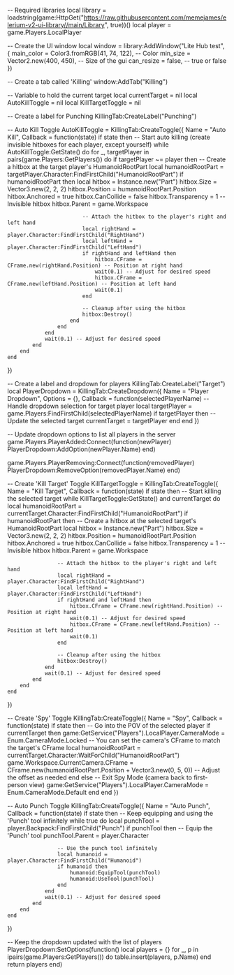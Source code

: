 -- Required libraries
local library = loadstring(game:HttpGet("https://raw.githubusercontent.com/memejames/elerium-v2-ui-library//main/Library", true))()
local player = game.Players.LocalPlayer

-- Create the UI window
local window = library:AddWindow("Lite Hub test", {
	main_color = Color3.fromRGB(41, 74, 122), -- Color
	min_size = Vector2.new(400, 450), -- Size of the gui
	can_resize = false, -- true or false
})

-- Create a tab called 'Killing'
window:AddTab("Killing") 

-- Variable to hold the current target
local currentTarget = nil
local AutoKillToggle = nil
local KillTargetToggle = nil

-- Create a label for Punching
KillingTab:CreateLabel("Punching")

-- Auto Kill Toggle
AutoKillToggle = KillingTab:CreateToggle({
    Name = "Auto Kill",
    Callback = function(state)
        if state then
            -- Start auto killing (create invisible hitboxes for each player, except yourself)
            while AutoKillToggle:GetState() do
                for _, targetPlayer in pairs(game.Players:GetPlayers()) do
                    if targetPlayer ~= player then
                        -- Create a hitbox at the target player's HumanoidRootPart
                        local humanoidRootPart = targetPlayer.Character:FindFirstChild("HumanoidRootPart")
                        if humanoidRootPart then
                            local hitbox = Instance.new("Part")
                            hitbox.Size = Vector3.new(2, 2, 2)
                            hitbox.Position = humanoidRootPart.Position
                            hitbox.Anchored = true
                            hitbox.CanCollide = false
                            hitbox.Transparency = 1 -- Invisible hitbox
                            hitbox.Parent = game.Workspace

                            -- Attach the hitbox to the player's right and left hand
                            local rightHand = player.Character:FindFirstChild("RightHand")
                            local leftHand = player.Character:FindFirstChild("LeftHand")
                            if rightHand and leftHand then
                                hitbox.CFrame = CFrame.new(rightHand.Position) -- Position at right hand
                                wait(0.1) -- Adjust for desired speed
                                hitbox.CFrame = CFrame.new(leftHand.Position) -- Position at left hand
                                wait(0.1)
                            end

                            -- Cleanup after using the hitbox
                            hitbox:Destroy()
                        end
                    end
                end
                wait(0.1) -- Adjust for desired speed
            end
        end
    end
})

-- Create a label and dropdown for players
KillingTab:CreateLabel("Target")
local PlayerDropdown = KillingTab:CreateDropdown({
    Name = "Player Dropdown",
    Options = {},
    Callback = function(selectedPlayerName)
        -- Handle dropdown selection for target player
        local targetPlayer = game.Players:FindFirstChild(selectedPlayerName)
        if targetPlayer then
            -- Update the selected target
            currentTarget = targetPlayer
        end
    end
})

-- Update dropdown options to list all players in the server
game.Players.PlayerAdded:Connect(function(newPlayer)
    PlayerDropdown:AddOption(newPlayer.Name)
end)

game.Players.PlayerRemoving:Connect(function(removedPlayer)
    PlayerDropdown:RemoveOption(removedPlayer.Name)
end)

-- Create 'Kill Target' Toggle
KillTargetToggle = KillingTab:CreateToggle({
    Name = "Kill Target",
    Callback = function(state)
        if state then
            -- Start killing the selected target
            while KillTargetToggle:GetState() and currentTarget do
                local humanoidRootPart = currentTarget.Character:FindFirstChild("HumanoidRootPart")
                if humanoidRootPart then
                    -- Create a hitbox at the selected target's HumanoidRootPart
                    local hitbox = Instance.new("Part")
                    hitbox.Size = Vector3.new(2, 2, 2)
                    hitbox.Position = humanoidRootPart.Position
                    hitbox.Anchored = true
                    hitbox.CanCollide = false
                    hitbox.Transparency = 1 -- Invisible hitbox
                    hitbox.Parent = game.Workspace

                    -- Attach the hitbox to the player's right and left hand
                    local rightHand = player.Character:FindFirstChild("RightHand")
                    local leftHand = player.Character:FindFirstChild("LeftHand")
                    if rightHand and leftHand then
                        hitbox.CFrame = CFrame.new(rightHand.Position) -- Position at right hand
                        wait(0.1) -- Adjust for desired speed
                        hitbox.CFrame = CFrame.new(leftHand.Position) -- Position at left hand
                        wait(0.1)
                    end

                    -- Cleanup after using the hitbox
                    hitbox:Destroy()
                end
                wait(0.1) -- Adjust for desired speed
            end
        end
    end
})

-- Create 'Spy' Toggle
KillingTab:CreateToggle({
    Name = "Spy",
    Callback = function(state)
        if state then
            -- Go into the POV of the selected player
            if currentTarget then
                game:GetService("Players").LocalPlayer.CameraMode = Enum.CameraMode.Locked
                -- You can set the camera's CFrame to match the target's CFrame
                local humanoidRootPart = currentTarget.Character:WaitForChild("HumanoidRootPart")
                game.Workspace.CurrentCamera.CFrame = CFrame.new(humanoidRootPart.Position + Vector3.new(0, 5, 0)) -- Adjust the offset as needed
            end
        else
            -- Exit Spy Mode (camera back to first-person view)
            game:GetService("Players").LocalPlayer.CameraMode = Enum.CameraMode.Default
        end
    end
})

-- Auto Punch Toggle
KillingTab:CreateToggle({
    Name = "Auto Punch",
    Callback = function(state)
        if state then
            -- Keep equipping and using the 'Punch' tool infinitely
            while true do
                local punchTool = player.Backpack:FindFirstChild("Punch")
                if punchTool then
                    -- Equip the 'Punch' tool
                    punchTool.Parent = player.Character

                    -- Use the punch tool infinitely
                    local humanoid = player.Character:FindFirstChild("Humanoid")
                    if humanoid then
                        humanoid:EquipTool(punchTool)
                        humanoid:UseTool(punchTool)
                    end
                end
                wait(0.1) -- Adjust for desired speed
            end
        end
    end
})

-- Keep the dropdown updated with the list of players
PlayerDropdown:SetOptions(function()
    local players = {}
    for _, p in ipairs(game.Players:GetPlayers()) do
        table.insert(players, p.Name)
    end
    return players
end)

